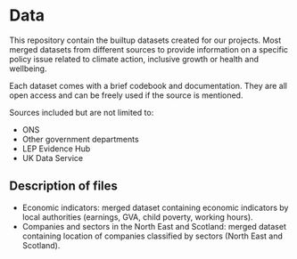 # Data

This repository contain the builtup datasets created for our projects. Most merged datasets from different sources to provide information on a specific policy issue related to climate action, inclusive growth or health and wellbeing.

Each dataset comes with a brief codebook and documentation. They are all open access and can be freely used if the source is mentioned.

Sources included but are not limited to:
- ONS
- Other government departments
- LEP Evidence Hub
- UK Data Service

## Description of files
- Economic indicators: merged dataset containing economic indicators by local authorities (earnings, GVA, child poverty, working hours).
- Companies and sectors in the North East and Scotland: merged dataset containing location of companies classified by sectors (North East and Scotland).

